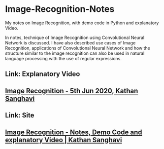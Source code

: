 # Image-Recognition-Notes
My notes on Image Recognition, with demo code in Python and explanatory Video.

In notes, technique of Image Recognition using Convolutional Neural Network is discussed. I have also described use cases of Image Recognition, applications of Convolutional Neural Network and how the structure similar to the image recognition can also be used in natural language processing with the use of regular expressions.

## Link: Explanatory Video 
## [Image Recognition - 5th Jun 2020, Kathan Sanghavi](https://youtu.be/bd-1fQvlSp0)

## Link: Site 
## [Image Recognition - Notes, Demo Code and explanatory Video | Kathan Sanghavi](https://sites.google.com/view/kathan-sanghavi-201901053/home)
